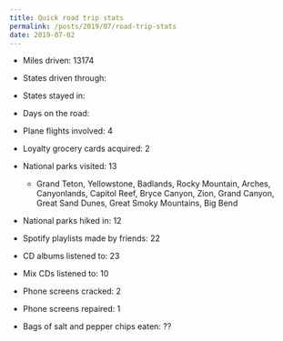 ```yaml
---
title: Quick road trip stats
permalink: /posts/2019/07/road-trip-stats
date: 2019-07-02
---
```


* Miles driven: 13174
* States driven through:
* States stayed in:
* Days on the road:
* Plane flights involved: 4

* Loyalty grocery cards acquired: 2
* National parks visited: 13
    - Grand Teton, Yellowstone, Badlands, Rocky Mountain, Arches, Canyonlands, Capitol Reef, Bryce Canyon, Zion, Grand Canyon, Great Sand Dunes, Great Smoky Mountains, Big Bend
* National parks hiked in: 12
* Spotify playlists made by friends: 22
* CD albums listened to: 23
* Mix CDs listened to: 10
* Phone screens cracked: 2
* Phone screens repaired: 1
* Bags of salt and pepper chips eaten: ??
